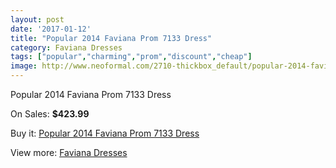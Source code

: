 ```yaml
---
layout: post
date: '2017-01-12'
title: "Popular 2014 Faviana Prom 7133 Dress"
category: Faviana Dresses
tags: ["popular","charming","prom","discount","cheap"]
image: http://www.neoformal.com/2710-thickbox_default/popular-2014-faviana-prom-7133-dress.jpg
---
```

Popular 2014 Faviana Prom 7133 Dress

On Sales: **$423.99**
<a href="https://www.neoformal.com/en/faviana-dresses/1012-popular-2014-faviana-prom-7133-dress.html"><amp-img layout="responsive" width="600" height="600" src="//www.neoformal.com/2710-thickbox_default/popular-2014-faviana-prom-7133-dress.jpg" alt="Popular 2014 Faviana Prom 7133 Dress 0" /></a>
<a href="https://www.neoformal.com/en/faviana-dresses/1012-popular-2014-faviana-prom-7133-dress.html"><amp-img layout="responsive" width="600" height="600" src="//www.neoformal.com/2713-thickbox_default/popular-2014-faviana-prom-7133-dress.jpg" alt="Popular 2014 Faviana Prom 7133 Dress 1" /></a>
<a href="https://www.neoformal.com/en/faviana-dresses/1012-popular-2014-faviana-prom-7133-dress.html"><amp-img layout="responsive" width="600" height="600" src="//www.neoformal.com/2712-thickbox_default/popular-2014-faviana-prom-7133-dress.jpg" alt="Popular 2014 Faviana Prom 7133 Dress 2" /></a>
<a href="https://www.neoformal.com/en/faviana-dresses/1012-popular-2014-faviana-prom-7133-dress.html"><amp-img layout="responsive" width="600" height="600" src="//www.neoformal.com/2711-thickbox_default/popular-2014-faviana-prom-7133-dress.jpg" alt="Popular 2014 Faviana Prom 7133 Dress 3" /></a>

Buy it: [Popular 2014 Faviana Prom 7133 Dress](https://www.neoformal.com/en/faviana-dresses/1012-popular-2014-faviana-prom-7133-dress.html "Popular 2014 Faviana Prom 7133 Dress")

View more: [Faviana Dresses](https://www.neoformal.com/en/10-faviana-dresses "Faviana Dresses")